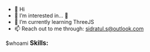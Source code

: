 - 👋 Hi
- 👀 I’m interested in... 🤔
- 🌱 I’m currently learning ThreeJS
- 📫 Reach out to me through: <a href=sidratul.s@outlook.com>sidratul.s@outlook.com</a>

$whoami
<big><b><b>Skills:</b></b></big>


<!---
sidratulmuntahasara/sidratulmuntahasara is a ✨ special ✨ repository because its `README.md` (this file) appears on your GitHub profile.
You can click the Preview link to take a look at your changes.
--->
